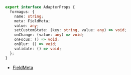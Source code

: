```typescript
export interface AdapterProps {
  formagus: {
    name: string;
    meta: FieldMeta;
    value: any;
    setCustomState: (key: string, value: any) => void;
    onChange: (value: any) => void;
    onFocus: () => void;
    onBlur: () => void;
    validate: () => void;
  };
}
```

- [FieldMeta](/api/Field/types/FieldMeta)

